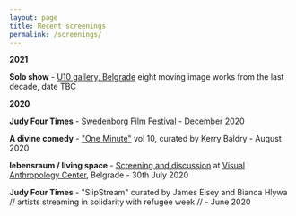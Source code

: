 ```yaml
---
layout: page
title: Recent screenings
permalink: /screenings/
---
```

  
**2021**  

**Solo show** - [U10 gallery, Belgrade](http://u10.rs/about/) eight moving image works from the last decade, date TBC  

**2020**

**Judy Four Times** - [Swedenborg Film Festival](https://www.swedenborg.org.uk/events/swedenborg-film-festival-2020/) - December 2020  

**A divine comedy** - ["One Minute"](http://oneminuteartistfilms.blogspot.com/2020/07/one-minute-volume-ten.html) vol 10, curated by Kerry Baldry - August 2020  

**lebensraum / living space** - [Screening and discussion](https://www.facebook.com/events/3367177669984542/) at [Visual Anthropology Center](https://visualanthropologycenter.com/), Belgrade - 30th July 2020  

**Judy Four Times** - "SlipStream" curated by James Elsey and Bianca Hlywa // artists streaming in solidarity with refugee week //  - June 2020  
